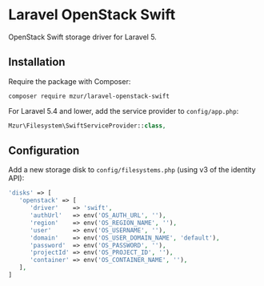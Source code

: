 # Laravel OpenStack Swift

OpenStack Swift storage driver for Laravel 5.

## Installation

Require the package with Composer:

```
composer require mzur/laravel-openstack-swift
```

For Laravel 5.4 and lower, add the service provider to `config/app.php`:

```php
Mzur\Filesystem\SwiftServiceProvider::class,
```

## Configuration

Add a new storage disk to `config/filesystems.php` (using v3 of the identity API):

```php
'disks' => [
   'openstack' => [
      'driver'    => 'swift',
      'authUrl'   => env('OS_AUTH_URL', ''),
      'region'    => env('OS_REGION_NAME', ''),
      'user'      => env('OS_USERNAME', ''),
      'domain'    => env('OS_USER_DOMAIN_NAME', 'default'),
      'password'  => env('OS_PASSWORD', ''),
      'projectId' => env('OS_PROJECT_ID', ''),
      'container' => env('OS_CONTAINER_NAME', ''),
   ],
]
```
